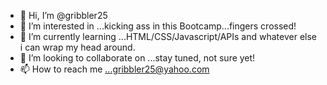 - 👋 Hi, I’m @gribbler25
- 👀 I’m interested in ...kicking ass in this Bootcamp...fingers crossed!
- 🌱 I’m currently learning ...HTML/CSS/Javascript/APIs and whatever else i can wrap my head around.
- 💞️ I’m looking to collaborate on ...stay tuned, not sure yet!
- 📫 How to reach me ...gribbler25@yahoo.com

<!---
gribbler25/gribbler25 is a ✨ special ✨ repository because its `README.md` (this file) appears on your GitHub profile.
You can click the Preview link to take a look at your changes.
--->

